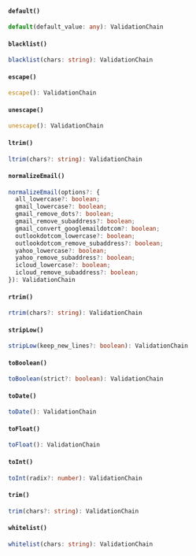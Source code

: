 #### `default()`

```ts
default(default_value: any): ValidationChain
```

#### `blacklist()`

```ts
blacklist(chars: string): ValidationChain
```

#### `escape()`

```ts
escape(): ValidationChain
```

#### `unescape()`

```ts
unescape(): ValidationChain
```

#### `ltrim()`

```ts
ltrim(chars?: string): ValidationChain
```

#### `normalizeEmail()`

```ts
normalizeEmail(options?: {
  all_lowercase?: boolean;
  gmail_lowercase?: boolean;
  gmail_remove_dots?: boolean;
  gmail_remove_subaddress?: boolean;
  gmail_convert_googlemaildotcom?: boolean;
  outlookdotcom_lowercase?: boolean;
  outlookdotcom_remove_subaddress?: boolean;
  yahoo_lowercase?: boolean;
  yahoo_remove_subaddress?: boolean;
  icloud_lowercase?: boolean;
  icloud_remove_subaddress?: boolean;
}): ValidationChain
```

#### `rtrim()`

```ts
rtrim(chars?: string): ValidationChain
```

#### `stripLow()`

```ts
stripLow(keep_new_lines?: boolean): ValidationChain
```

#### `toBoolean()`

```ts
toBoolean(strict?: boolean): ValidationChain
```

#### `toDate()`

```ts
toDate(): ValidationChain
```

#### `toFloat()`

```ts
toFloat(): ValidationChain
```

#### `toInt()`

```ts
toInt(radix?: number): ValidationChain
```

#### `trim()`

```ts
trim(chars?: string): ValidationChain
```

#### `whitelist()`

```ts
whitelist(chars: string): ValidationChain
```
